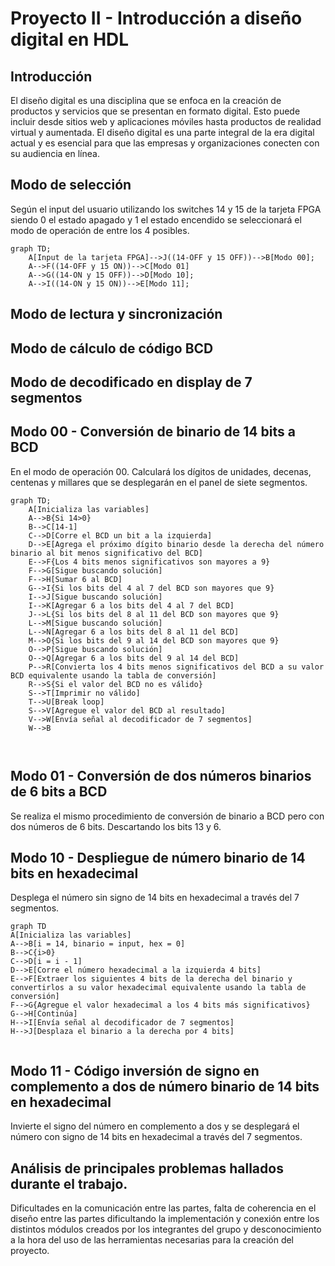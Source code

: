 # Proyecto II - Introducción a diseño digital en HDL


## Introducción

El diseño digital es una disciplina que se enfoca en la creación de productos y servicios que se presentan en formato digital. Esto puede incluir desde sitios web y aplicaciones móviles hasta productos de realidad virtual y aumentada. El diseño digital es una parte integral de la era digital actual y es esencial para que las empresas y organizaciones conecten con su audiencia en línea.


## Modo de selección
Según el input del usuario utilizando los switches 14 y 15 de la tarjeta FPGA siendo 0 el estado apagado y 1 el estado encendido se seleccionará el modo de operación de entre los 4 posibles.


```mermaid
graph TD;
    A[Input de la tarjeta FPGA]-->J((14-OFF y 15 OFF))-->B[Modo 00];
    A-->F((14-OFF y 15 ON))-->C[Modo 01]
    A-->G((14-ON y 15 OFF))-->D[Modo 10];
    A-->I((14-ON y 15 ON))-->E[Modo 11];
```

## Modo de lectura y sincronización



## Modo de cálculo de código BCD



## Modo de decodificado en display de 7 segmentos



## Modo 00 - Conversión de binario de 14 bits a  BCD

En el modo de operación 00. Calculará los dígitos de unidades, decenas, centenas y millares que se desplegarán en el panel de siete segmentos. 

```mermaid
graph TD;
	A[Inicializa las variables]
	A-->B{Si 14>0}
	B-->C[14-1]
	C-->D[Corre el BCD un bit a la izquierda]
	D-->E[Agrega el próximo dígito binario desde la derecha del número binario al bit menos significativo del BCD]
	E-->F{Los 4 bits menos significativos son mayores a 9}
	F-->G[Sigue buscando solución]
	F-->H[Sumar 6 al BCD]
	G-->I{Si los bits del 4 al 7 del BCD son mayores que 9}
	I-->J[Sigue buscando solución]
	I-->K[Agregar 6 a los bits del 4 al 7 del BCD]
	J-->L{Si los bits del 8 al 11 del BCD son mayores que 9}
	L-->M[Sigue buscando solución]
	L-->N[Agregar 6 a los bits del 8 al 11 del BCD]
	M-->O{Si los bits del 9 al 14 del BCD son mayores que 9}
	O-->P[Sigue buscando solución]
	O-->Q[Agregar 6 a los bits del 9 al 14 del BCD]
	P-->R[Convierta los 4 bits menos significativos del BCD a su valor BCD equivalente usando la tabla de conversión]
	R-->S{Si el valor del BCD no es válido}
	S-->T[Imprimir no válido]
	T-->U[Break loop]
	S-->V[Agregue el valor del BCD al resultado]
	V-->W[Envía señal al decodificador de 7 segmentos]
	W-->B
	
	
```


## Modo 01 - Conversión de dos números binarios de 6 bits a BCD

Se realiza el mismo procedimiento de conversión de binario a BCD pero con dos números de 6 bits. Descartando los bits 13 y 6.

## Modo 10 - Despliegue de número binario de 14 bits en hexadecimal

Desplega el número sin signo de 14 bits en hexadecimal a través del 7 segmentos.

```mermaid
graph TD
A[Inicializa las variables]
A-->B[i = 14, binario = input, hex = 0]
B-->C{i>0}
C-->D[i = i - 1]
D-->E[Corre el número hexadecimal a la izquierda 4 bits]
E-->F[Extraer los siguientes 4 bits de la derecha del binario y convertirlos a su valor hexadecimal equivalente usando la tabla de conversión]
F-->G{Agregue el valor hexadecimal a los 4 bits más significativos}
G-->H[Continúa]
H-->I[Envía señal al decodificador de 7 segmentos]
H-->J[Desplaza el binario a la derecha por 4 bits]


```

## Modo 11 - Código inversión de signo en complemento a dos de número binario de 14 bits en hexadecimal

Invierte el signo del número en complemento a dos y se desplegará el número con signo de 14 bits en hexadecimal a través del 7 segmentos.

## Análisis de principales problemas hallados durante el trabajo.

Dificultades en la comunicación entre las partes, falta de coherencia en el diseño entre las partes dificultando la implementación y conexión entre los distintos módulos creados por los integrantes del grupo y desconocimiento a la hora del uso de las herramientas necesarias para la creación del proyecto.

